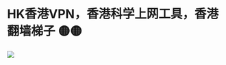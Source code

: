 # HK香港VPN，香港科学上网工具，香港翻墙梯子 🟡🟡

![](https://vpns.tw/wp-content/uploads/2021/05/%E4%B8%AD%E5%9C%8B%E7%BF%BB%E7%89%86VPN%E6%8E%A8%E8%96%A6.jpg)
